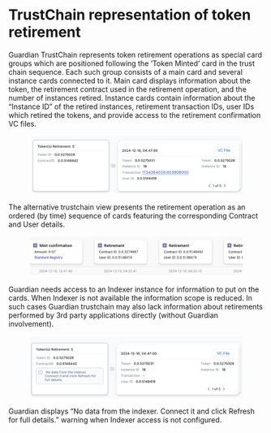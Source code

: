 # TrustChain representation of token retirement

Guardian TrustChain represents token retirement operations as special card groups which are positioned following the ‘Token Minted’ card in the trust chain sequence. Each such group consists of a main card and several instance cards connected to it. Main card displays information about the token, the retirement contract used in the retirement operation, and the number of instances retired. Instance cards contain information about the “Instance ID” of the retired instances, retirement transaction IDs, user IDs which retired the tokens, and provide access to the retirement confirmation VC files.

<figure><img src="../../../.gitbook/assets/image (1) (1) (1) (1) (1) (1) (1).png" alt=""><figcaption></figcaption></figure>

The alternative trustchain view presents the retirement operation as an ordered (by time) sequence of cards featuring the corresponding Contract and User details.

<figure><img src="../../../.gitbook/assets/image (1) (1) (1) (1) (1) (1) (1) (1).png" alt=""><figcaption></figcaption></figure>

Guardian needs access to an Indexer instance for information to put on the cards. When Indexer is not available the information scope is reduced. In such cases Guardian trustchain may also lack information about retirements performed by 3rd party applications directly (without Guardian involvement).

<figure><img src="../../../.gitbook/assets/image (2) (1) (1) (1) (1) (1).png" alt=""><figcaption></figcaption></figure>

Guardian displays “No data from the indexer. Connect it and click Refresh for full details.” warning when Indexer access is not configured.
